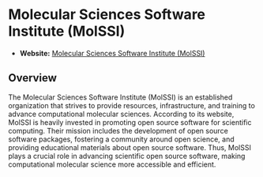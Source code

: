 # Molecular Sciences Software Institute (MolSSI)

- **Website:** [Molecular Sciences Software Institute (MolSSI)](https://molssi.org/)

## Overview

The Molecular Sciences Software Institute (MolSSI) is an established organization that strives to provide resources, infrastructure, and training to advance computational molecular sciences. According to its website, MolSSI is heavily invested in promoting open source software for scientific computing. Their mission includes the development of open source software packages, fostering a community around open science, and providing educational materials about open source software. Thus, MolSSI plays a crucial role in advancing scientific open source software, making computational molecular science more accessible and efficient.

